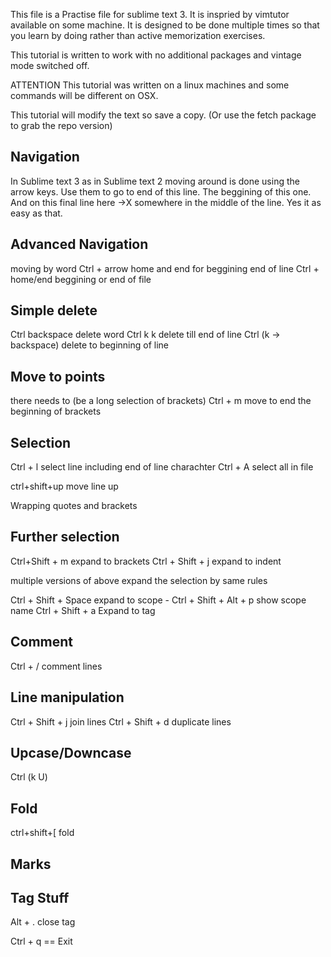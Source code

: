 This file is a Practise file for sublime text 3. It is inspried by vimtutor available on some machine.
It is designed to be done multiple times so that you learn by doing rather than active memorization exercises.

This tutorial is written to work with no additional packages and vintage mode switched off.


ATTENTION
This tutorial was written on a linux machines and some commands will be different on OSX.

This tutorial will modify the text so save a copy. (Or use the fetch package to grab the repo version)

Navigation
----------

In Sublime text 3 as in Sublime text 2 moving around is done using the arrow keys. 
Use them to go to end of this line.
The beggining of this one.
And on this final line here ->X somewhere in the middle of the line. 
Yes it as easy as that.

Advanced Navigation
-------------------

moving by word Ctrl + arrow
home and end for beggining end of line
Ctrl + home/end beggining or end of file

Simple delete
-------------

Ctrl backspace delete word
Ctrl k k delete till end of line
Ctrl (k -> backspace) delete to beginning of line 

Move to points
-------------
there needs to (be a long selection of brackets)
Ctrl + m move to end the beginning of brackets

Selection
---------

Ctrl + l select line including end of line charachter
Ctrl + A select all in file

ctrl+shift+up move line up

Wrapping quotes and brackets

Further selection
-----------------

Ctrl+Shift + m expand to brackets
Ctrl + Shift + j expand to indent

multiple versions of above expand the selection by same rules

Ctrl + Shift + Space expand to scope - Ctrl + Shift + Alt + p show scope name
Ctrl + Shift + a Expand to tag

Comment
-------

Ctrl + / comment lines

Line manipulation
-----------------

Ctrl + Shift + j join lines
Ctrl + Shift + d duplicate lines

Upcase/Downcase
---------------
Ctrl (k U)

Fold
----
ctrl+shift+[ fold

Marks
-----

Tag Stuff
---------
Alt + . close tag

Ctrl + q == Exit